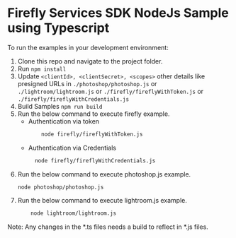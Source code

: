 # Firefly Services SDK NodeJs Sample using Typescript

To run the examples in your development environment:

1.  Clone this repo and navigate to the project folder.
2.  Run `npm install`
3.  Update `<clientId>, <clientSecret>, <scopes>` other details like presigned URLs in `./photoshop/photoshop.js` or `./lightroom/lightroom.js` or `./firefly/fireflyWithToken.js` or `./firefly/fireflyWithCredentials.js`
4.  Build Samples `npm run build`
5.  Run the below command to execute firefly example.
    -   Authentication via token
        ```sh
            node firefly/fireflyWithToken.js
        ```
    -   Authentication via Credentials
        ```sh
          node firefly/fireflyWithCredentials.js
        ```
6.  Run the below command to execute photoshop.js example.
    ```
    node photoshop/photoshop.js
    ```
7.  Run the below command to execute lightroom.js example.
    ```sh
        node lightroom/lightroom.js
    ```

Note: Any changes in the *.ts files needs a build to reflect in *.js files.
